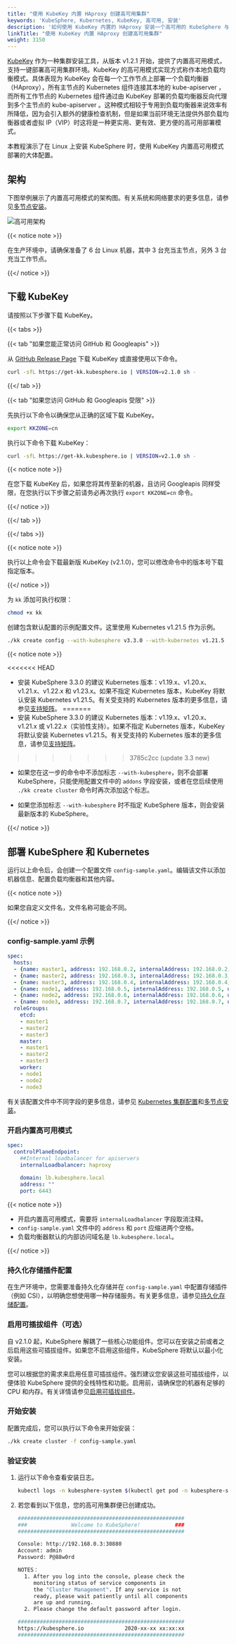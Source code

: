 ```yaml
---
title: "使用 KubeKey 内置 HAproxy 创建高可用集群"
keywords: 'KubeSphere, Kubernetes, KubeKey, 高可用, 安装'
description: '如何使用 KubeKey 内置的 HAproxy 安装一个高可用的 KubeSphere 与 Kubernetes 集群。'
linkTitle: "使用 KubeKey 内置 HAproxy 创建高可用集群"
weight: 3150
---
```


[KubeKey](https://github.com/kubesphere/kubekey) 作为一种集群安装工具，从版本 v1.2.1 开始，提供了内置高可用模式，支持一键部署高可用集群环境。KubeKey 的高可用模式实现方式称作本地负载均衡模式。具体表现为 KubeKey 会在每一个工作节点上部署一个负载均衡器（HAproxy），所有主节点的 Kubernetes 组件连接其本地的 kube-apiserver ，而所有工作节点的 Kubernetes 组件通过由 KubeKey 部署的负载均衡器反向代理到多个主节点的 kube-apiserver 。这种模式相较于专用到负载均衡器来说效率有所降低，因为会引入额外的健康检查机制，但是如果当前环境无法提供外部负载均衡器或者虚拟 IP（VIP）时这将是一种更实用、更有效、更方便的高可用部署模式。

本教程演示了在 Linux 上安装 KubeSphere 时，使用 KubeKey 内置高可用模式部署的大体配置。

## 架构

下图举例展示了内置高可用模式的架构图。有关系统和网络要求的更多信息，请参见[多节点安装](../../../installing-on-linux/introduction/multioverview/#步骤1准备-linux-主机)。

![高可用架构](/images/docs/zh-cn/installing-on-linux/introduction/internal-ha-configuration/internalLoadBalancer.png)

{{< notice note >}}

在生产环境中，请确保准备了 6 台 Linux 机器，其中 3 台充当主节点，另外 3 台充当工作节点。

{{</ notice >}}

## 下载 KubeKey

请按照以下步骤下载 KubeKey。

{{< tabs >}}

{{< tab "如果您能正常访问 GitHub 和 Googleapis" >}}

从 [GitHub Release Page](https://github.com/kubesphere/kubekey/releases) 下载 KubeKey 或直接使用以下命令。

```bash
curl -sfL https://get-kk.kubesphere.io | VERSION=v2.1.0 sh -
```

{{</ tab >}}

{{< tab "如果您访问 GitHub 和 Googleapis 受限" >}}

先执行以下命令以确保您从正确的区域下载 KubeKey。

```bash
export KKZONE=cn
```

执行以下命令下载 KubeKey：

```bash
curl -sfL https://get-kk.kubesphere.io | VERSION=v2.1.0 sh -
```

{{< notice note >}}

在您下载 KubeKey 后，如果您将其传至新的机器，且访问 Googleapis 同样受限，在您执行以下步骤之前请务必再次执行 `export KKZONE=cn` 命令。

{{</ notice >}}

{{</ tab >}}

{{</ tabs >}}

{{< notice note >}}

执行以上命令会下载最新版 KubeKey (v2.1.0)，您可以修改命令中的版本号下载指定版本。

{{</ notice >}}

为 `kk` 添加可执行权限：

```bash
chmod +x kk
```

创建包含默认配置的示例配置文件。这里使用 Kubernetes v1.21.5 作为示例。

```bash
./kk create config --with-kubesphere v3.3.0 --with-kubernetes v1.21.5
```

{{< notice note >}}

<<<<<<< HEAD
- 安装 KubeSphere 3.3.0 的建议 Kubernetes 版本：v1.19.x、v1.20.x、v1.21.x、v1.22.x 和 v1.23.x。如果不指定 Kubernetes 版本，KubeKey 将默认安装 Kubernetes v1.21.5。有关受支持的 Kubernetes 版本的更多信息，请参见[支持矩阵](../../../installing-on-linux/introduction/kubekey/#支持矩阵)。
=======
- 安装 KubeSphere 3.3.0 的建议 Kubernetes 版本：v1.19.x、v1.20.x、v1.21.x 或 v1.22.x（实验性支持）。如果不指定 Kubernetes 版本，KubeKey 将默认安装 Kubernetes v1.21.5。有关受支持的 Kubernetes 版本的更多信息，请参见[支持矩阵](../../../installing-on-linux/introduction/kubekey/#支持矩阵)。
>>>>>>> 3785c2cc (update 3.3 new)

- 如果您在这一步的命令中不添加标志 `--with-kubesphere`，则不会部署 KubeSphere，只能使用配置文件中的 `addons` 字段安装，或者在您后续使用 `./kk create cluster` 命令时再次添加这个标志。

- 如果您添加标志 `--with-kubesphere` 时不指定 KubeSphere 版本，则会安装最新版本的 KubeSphere。

{{</ notice >}}

## 部署 KubeSphere 和 Kubernetes

运行以上命令后，会创建一个配置文件 `config-sample.yaml`。编辑该文件以添加机器信息、配置负载均衡器和其他内容。

{{< notice note >}}

如果您自定义文件名，文件名称可能会不同。

{{</ notice >}}

### config-sample.yaml 示例

```yaml
spec:
  hosts:
  - {name: master1, address: 192.168.0.2, internalAddress: 192.168.0.2, user: ubuntu, password: Testing123}
  - {name: master2, address: 192.168.0.3, internalAddress: 192.168.0.3, user: ubuntu, password: Testing123}
  - {name: master3, address: 192.168.0.4, internalAddress: 192.168.0.4, user: ubuntu, password: Testing123}
  - {name: node1, address: 192.168.0.5, internalAddress: 192.168.0.5, user: ubuntu, password: Testing123}
  - {name: node2, address: 192.168.0.6, internalAddress: 192.168.0.6, user: ubuntu, password: Testing123}
  - {name: node3, address: 192.168.0.7, internalAddress: 192.168.0.7, user: ubuntu, password: Testing123}
  roleGroups:
    etcd:
    - master1
    - master2
    - master3
    master:
    - master1
    - master2
    - master3
    worker:
    - node1
    - node2
    - node3
```

有关该配置文件中不同字段的更多信息，请参见 [Kubernetes 集群配置](../../../installing-on-linux/introduction/vars/)和[多节点安装](../../../installing-on-linux/introduction/multioverview/#2-编辑配置文件)。

### 开启内置高可用模式

```yaml
spec:
  controlPlaneEndpoint:
    ##Internal loadbalancer for apiservers
    internalLoadbalancer: haproxy
    
    domain: lb.kubesphere.local
    address: ""
    port: 6443
```

{{< notice note >}}

- 开启内置高可用模式，需要将 `internalLoadbalancer` 字段取消注释。
- `config-sample.yaml` 文件中的 `address` 和 `port` 应缩进两个空格。
- 负载均衡器默认的内部访问域名是 `lb.kubesphere.local`。

{{</ notice >}}

### 持久化存储插件配置

在生产环境中，您需要准备持久化存储并在 `config-sample.yaml` 中配置存储插件（例如 CSI），以明确您想使用哪一种存储服务。有关更多信息，请参见[持久化存储配置](../../../installing-on-linux/persistent-storage-configurations/understand-persistent-storage/)。

### 启用可插拔组件（可选）

自 v2.1.0 起，KubeSphere 解耦了一些核心功能组件。您可以在安装之前或者之后启用这些可插拔组件。如果您不启用这些组件，KubeSphere 将默认以最小化安装。

您可以根据您的需求来启用任意可插拔组件。强烈建议您安装这些可插拔组件，以便体验 KubeSphere 提供的全栈特性和功能。启用前，请确保您的机器有足够的 CPU 和内存。有关详情请参见[启用可插拔组件](../../../pluggable-components/)。

### 开始安装

配置完成后，您可以执行以下命令来开始安装：

```bash
./kk create cluster -f config-sample.yaml
```

### 验证安装

1. 运行以下命令查看安装日志。

   ```bash
   kubectl logs -n kubesphere-system $(kubectl get pod -n kubesphere-system -l app=ks-install -o jsonpath='{.items[0].metadata.name}') -f
   ```

2. 若您看到以下信息，您的高可用集群便已创建成功。

   ```bash
   #####################################################
   ###              Welcome to KubeSphere!           ###
   #####################################################
   
   Console: http://192.168.0.3:30880
   Account: admin
   Password: P@88w0rd
   
   NOTES：
     1. After you log into the console, please check the
        monitoring status of service components in
        the "Cluster Management". If any service is not
        ready, please wait patiently until all components
        are up and running.
     2. Please change the default password after login.
   
   #####################################################
   https://kubesphere.io             2020-xx-xx xx:xx:xx
   #####################################################
   ```
